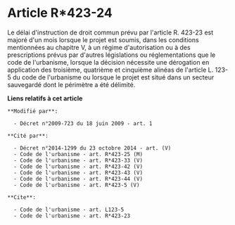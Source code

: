 # Article R*423-24

Le délai d'instruction de droit commun prévu par l'article R. 423-23 est majoré d'un mois lorsque le projet est soumis, dans
les conditions mentionnées au chapitre V, à un régime d'autorisation ou à des prescriptions prévus par d'autres législations
ou réglementations que le code de l'urbanisme, lorsque la décision nécessite une dérogation en application des troisième,
quatrième et cinquième alinéas de l'article L. 123-5 du code de l'urbanisme ou lorsque le projet est situé dans un secteur
sauvegardé dont le périmètre a été délimité.

**Liens relatifs à cet article**

	**Modifié par**:

	  - Décret n°2009-723 du 18 juin 2009 - art. 1

	**Cité par**:

	  - Décret n°2014-1299 du 23 octobre 2014 - art. (V)
	  - Code de l'urbanisme - art. R*423-25 (M)
	  - Code de l'urbanisme - art. R*423-33 (V)
	  - Code de l'urbanisme - art. R*423-42 (V)
	  - Code de l'urbanisme - art. R*423-43 (V)
	  - Code de l'urbanisme - art. R*423-44 (V)
	  - Code de l'urbanisme - art. R*423-5 (V)

	**Cite**:

	  - Code de l'urbanisme - art. L123-5
	  - Code de l'urbanisme - art. R*423-23
